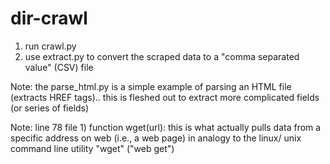 # dir-crawl

1) run crawl.py
2) use extract.py to convert the scraped data to a "comma separated value" (CSV) file

Note: the parse_html.py is a simple example of parsing an HTML file (extracts HREF tags).. this is fleshed out to extract more complicated fields (or series of fields)

Note: line 78 file 1) function wget(url): this is what actually pulls data from a specific address on web (i.e., a web page) in analogy to the linux/ unix command line utility "wget" ("web get")
